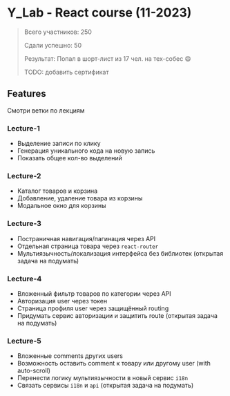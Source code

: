 # Y_Lab - React course (11-2023)

> Всего участников: 250
>
> Сдали успешно: 50
>
> Результат: Попал в шорт-лист из 17 чел. на тех-собес 😄
>
> TODO: добавить сертификат

## Features

Смотри ветки по лекциям

### Lecture-1

- Выделение записи по клику
- Генерация уникального кода на новую запись
- Показать общее кол-во выделений

### Lecture-2

- Каталог товаров и корзина
- Добавление, удаление товара из корзины
- Модальное окно для корзины

### Lecture-3

- Постраничная навигация/пагинация через API
- Отдельная страница товара через `react-router`
- Мультиязычность/локализация интерфейса без библиотек (открытая задача на подумать)

### Lecture-4

- Вложенный фильтр товаров по категории через API
- Авторизация user через токен
- Страница профиля user через защищённый routing
- Придумать сервис авторизации и защитить route (открытая задача на подумать)

### Lecture-5

- Вложенные comments других users
- Возможность оставить comment к товару или другому user (with auto-scroll)
- Перенести логику мультиязычности в новый сервис `i18n`
- Связать сервисы `i18n` и `api` (открытая задача на подумать)

